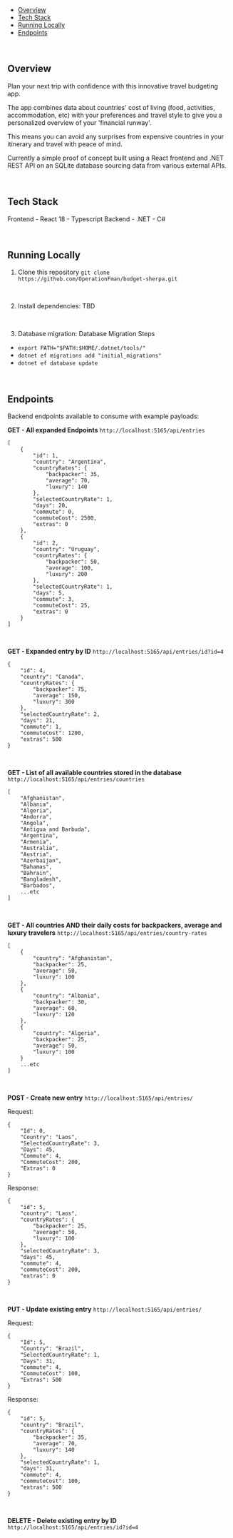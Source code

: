 &nbsp;

- [Overview](#overview)
- [Tech Stack](#tech-stack)
- [Running Locally](#running-locally)
- [Endpoints](#endpoints)

&nbsp;

## Overview

Plan your next trip with confidence with this innovative travel budgeting app.

The app combines data about countries' cost of living (food, activities,
accommodation, etc) with your preferences and travel style to give you a
personalized overview of your 'financial runway'.

This means you can avoid any surprises from expensive countries in your
itinerary and travel with peace of mind.

Currently a simple proof of concept built using a React frontend and .NET REST
API on an SQLite database sourcing data from various external APIs.

&nbsp;

## Tech Stack

Frontend - React 18 - Typescript Backend - .NET - C#

&nbsp;

## Running Locally

1. Clone this repository
   `git clone https://github.com/OperationFman/budget-sherpa.git`

&nbsp;

2. Install dependencies: TBD

&nbsp;

3. Database migration: Database Migration Steps

- `export PATH="$PATH:$HOME/.dotnet/tools/"`
- `dotnet ef migrations add "initial_migrations"`
- `dotnet ef database update`

&nbsp; &nbsp;

## Endpoints

Backend endpoints available to consume with example payloads:

**GET - All expanded Endpoints** `http://localhost:5165/api/entries`

```
[
	{
		"id": 1,
		"country": "Argentina",
		"countryRates": {
			"backpacker": 35,
			"average": 70,
			"luxury": 140
		},
		"selectedCountryRate": 1,
		"days": 20,
		"commute": 0,
		"commuteCost": 2500,
		"extras": 0
	},
	{
		"id": 2,
		"country": "Uruguay",
		"countryRates": {
			"backpacker": 50,
			"average": 100,
			"luxury": 200
		},
		"selectedCountryRate": 1,
		"days": 5,
		"commute": 3,
		"commuteCost": 25,
		"extras": 0
	}
]
```

&nbsp;

**GET - Expanded entry by ID** `http://localhost:5165/api/entries/id?id=4`

```
{
	"id": 4,
	"country": "Canada",
	"countryRates": {
		"backpacker": 75,
		"average": 150,
		"luxury": 300
	},
	"selectedCountryRate": 2,
	"days": 21,
	"commute": 1,
	"commuteCost": 1200,
	"extras": 500
}
```

&nbsp;

**GET - List of all available countries stored in the database**
`http://localhost:5165/api/entries/countries`

```
[
	"Afghanistan",
	"Albania",
	"Algeria",
	"Andorra",
	"Angola",
	"Antigua and Barbuda",
	"Argentina",
	"Armenia",
	"Australia",
	"Austria",
	"Azerbaijan",
	"Bahamas",
	"Bahrain",
	"Bangladesh",
	"Barbados",
    ...etc
]
```

&nbsp;

**GET - All countries AND their daily costs for backpackers, average and luxury
travelers** `http://localhost:5165/api/entries/country-rates`

```
[
	{
		"country": "Afghanistan",
		"backpacker": 25,
		"average": 50,
		"luxury": 100
	},
	{
		"country": "Albania",
		"backpacker": 30,
		"average": 60,
		"luxury": 120
	},
	{
		"country": "Algeria",
		"backpacker": 25,
		"average": 50,
		"luxury": 100
	}
    ...etc
]
```

&nbsp;

**POST - Create new entry** `http://localhost:5165/api/entries/`

Request:

```
{
	"Id": 0,
	"Country": "Laos",
	"SelectedCountryRate": 3,
	"Days": 45,
	"Commute": 4,
	"CommuteCost": 200,
	"Extras": 0
}
```

Response:

```
{
	"id": 5,
	"country": "Laos",
	"countryRates": {
		"backpacker": 25,
		"average": 50,
		"luxury": 100
	},
	"selectedCountryRate": 3,
	"days": 45,
	"commute": 4,
	"commuteCost": 200,
	"extras": 0
}
```

&nbsp;

**PUT - Update existing entry** `http://localhost:5165/api/entries/`

Request:

```
{
	"Id": 5,
	"Country": "Brazil",
	"SelectedCountryRate": 1,
	"Days": 31,
	"commute": 4,
	"CommuteCost": 100,
	"Extras": 500
}
```

Response:

```
{
	"id": 5,
	"country": "Brazil",
	"countryRates": {
		"backpacker": 35,
		"average": 70,
		"luxury": 140
	},
	"selectedCountryRate": 1,
	"days": 31,
	"commute": 4,
	"commuteCost": 100,
	"extras": 500
}
```

&nbsp;

**DELETE - Delete existing entry by ID**
`http://localhost:5165/api/entries/id?id=4`
